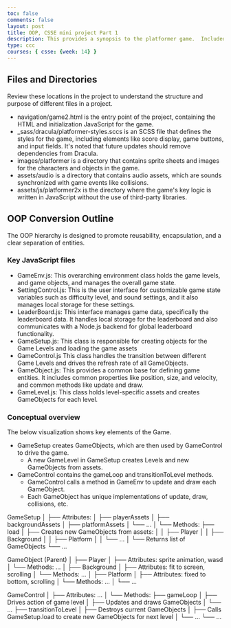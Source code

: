 ```yaml
---
toc: false
comments: false
layout: post
title: OOP, CSSE mini project Part 1
description: This provides a synopsis to the platformer game.  Included is an overview of files, directories, javascript files, and an outline of the game objects, game levels, and game control.
type: ccc
courses: { csse: {week: 14} }
---
```


## Files and Directories
Review these locations in the project to understand the structure and purpose of different files in a project.
- navigation/game2.html is the entry point of the project, containing the HTML and initialization JavaScript for the game.
- _sass/dracula/platformer-styles.sccs is an SCSS file that defines the styles for the game, including elements like score display, game buttons, and input fields. It's noted that future updates should remove dependencies from Dracula.
- images/platformer is a directory that contains sprite sheets and images for the characters and objects in the game.
- assets/audio is a directory that contains audio assets, which are sounds synchronized with game events like collisions.
- assets/js/platformer2x is the directory where the game's key logic is written in JavaScript without the use of third-party libraries.


## OOP Conversion Outline

The OOP hierarchy is designed to promote reusability, encapsulation, and a clear separation of entities.

### Key JavaScript files
- GameEnv.js: This overarching environment class holds the game levels, and game objects, and manages the overall game state.
- SettingControl.js: This is the user interface for customizable game state variables such as difficulty level, and sound settings, and it also manages local storage for these settings.
- LeaderBoard.js: This interface manages game data, specifically the leaderboard data. It handles local storage for the leaderboard and also communicates with a Node.js backend for global leaderboard functionality.
- GameSetup.js: This class is responsible for creating objects for the Game Levels and loading the game assets
- GameControl.js This class handles the transition between different Game Levels and drives the refresh rate of all GameObjects.
- GameObject.js: This provides a common base for defining game entities. It includes common properties like position, size, and velocity, and common methods like update and draw.
- GameLevel.js: This class holds level-specific assets and creates GameObjects for each level.

### Conceptual overview
The below visualization shows key elements of the Game.
- GameSetup creates GameObjects, which are then used by GameControl to drive the game. 
  - A new GameLevel in GameSetup creates Levels and new GameObjects from assets. 
- GameControl contains the gameLoop and transitionToLevel methods.
  - GameControl calls a method in GameEnv to update and draw each GameObject.
  - Each GameObject has unique implementations of update, draw, collisions, etc.

GameSetup
│
├── Attributes:
│   ├── playerAssets
│   ├── backgroundAssets
│   ├── platformAssets
│   └── ...
│
└── Methods: 
    ├── load
    │   ├── Creates new GameObjects from assets:
    │   │   ├── Player
    │   │   ├── Background
    │   │   ├── Platform
    │   │   └── ...
    │   └── Returns list of GameObjects
    └── ...

GameObject (Parent)
│
├── Player 
│   ├── Attributes: sprite animation, wasd
│   └── Methods: ...
│
├── Background
│   ├── Attributes: fit to screen, scrolling
│   └── Methods: ...
│
├── Platform
│   ├── Attributes: fixed to bottom, scrolling
│   └── Methods: ...
│
└── ...

GameControl
│
├── Attributes: ...
│
└── Methods: 
    ├── gameLoop
    │   ├── Drives action of game level
    │   ├── Updates and draws GameObjects
    │   └── ...
    ├── transitionToLevel
    │   ├── Destroys current GameObjects
    │   ├── Calls GameSetup.load to create new GameObjects for next level
    │   └── ...
    └── ...
